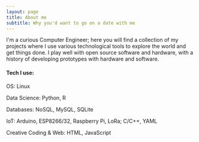 ```yaml
---
layout: page
title: About me
subtitle: Why you'd want to go on a date with me
---
```

I'm a curious Computer Engineer; here you will find a collection of my projects where I use various technological tools to explore the world and get things done.
I play well with open source software and hardware, with a history of developing prototypes with hardware and software.

#### Tech I use:

OS: Linux

Data Science: Python, R

Databases: NoSQL, MySQL, SQLite

IoT: Arduino, ESP8266/32, Raspberry Pi, LoRa; C/C++, YAML

Creative Coding & Web: HTML, JavaScript
